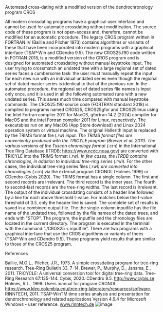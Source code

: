 Automated cross-dating with a modified version of the dendrochronology program CROS

All modern crossdating programs have a graphical user interface and cannot be used for automatic crossdating without modification. The source code of these program is not open-access and, therefore, cannot be modified for an automatic procedure. The legacy CROS program written in FORTRAN IV (Baillie and Pilcher 1973) contains algorithms or variants of these that have been incorporated into modern programs with a graphical interface (TSAP-Win and CDendro 9.5). The new CROS25.f90 code written in FOTRAN 2018, is a modified version of the CROS program and is designed for automated crossdating without manual keystroke input. The user trying to crossmatch an undated tree with a large regional set of dated series faces a cumbersome task: the user must manually repeat the input for each new run with an individual undated series even though the regional set of dated master series is identical to that of the previous run. In the automated procedure, the regional set of dated series file names is input only once, and it is used in all the following automated runs with a new undated series. This saves much time compared with manual keystroke commands.
	The CROS25.f90 source code (FORTRAN standard 2018) is compiled to programs named CROS25, CROS25gfor and CROS25linux using the Intel Fortran compiler 2011 for MacOS, gfortran 14.2 (2024) compiler for MacOS and the Intel Fortran compiler 2011 for Linux, respectively. The executables run on any MacOS (App Store download) and Linux 2024 operation system or virtual machine. The original Hollerith input is replaced by the TRIMS format file (*.rw) input. The TRIMS format files are conveniently produced with the TRICYLE program (Brewer et al. 2011). 
The various versions of the Tuscon chronology format (*.crn) in the International Tree Ring Database (ITRDB; https://www.ncdc.noaa.gov) are converted with TRICYLE into the TRIMS format (*.rw). In few cases, the ITRDB contains chronologies, in addition to individual tree-ring series (*.rwl). For the other cases, the individual tree-ring series files (*.rwl) are converted into chronologies (*.crn) via the external program CRONOL (Holmes 1999) or CDendro (Cybis 2020). The TRIMS format has a single column. The first and second records are irrelevant. The third record is the inner year. The fourth to second-last records are the tree-ring widths. The last record is irrelevant.
	The output of the individual crossdating consists of a header line followed by a line for each above threshold t-value. For matches below the t-value threshold of 3.5, only the header line is saved. The complete set of results is saved in a combined output file.
	The the single-column inputfile has the file name of the undated tree, followed by the file names of the dated trees, and ends with "STOP". The program, the inputfile and the chronology files are located in the current directory. The program is executed in the terminal with the command "./CROS25 < inputfile".
	There are two programs with a graphical interface that use the CROS algorithms or variants of thees (TSAP-Win and CDendro 9.5). These programs yield results that are similar to those of the CROS25 program. 


References

Baillie, M.G.L., Pilcher, J.R., 1973. A simple crossdating program for tree-ring research. Tree-Ring Bulletin 33, 7-14.
Brewer, P., Murphy, D., Jansma, E., 2011. TRiCYCLE: A universal conversion tool for digital tree-ring data. Tree-Ring Research 67:135-144.
Cybis, 2020. CDendro 9.5. http://www.cybis.se
Holmes, R.L., 1999. Users manual for program CRONOL. https://www.ldeo.columbia.edu/tree-ring-laboratory/resources/software.
RINNTECH, 2011. TSAP-WinTM time series analysis and presentation for dendrochronology and related applications Version 4.6.4 for Microsoft Windows - user reference. www.rinntech.de
![image](https://github.com/user-attachments/assets/0dfa3f4d-4e89-4e1d-9ea1-51d5a587bb63)

